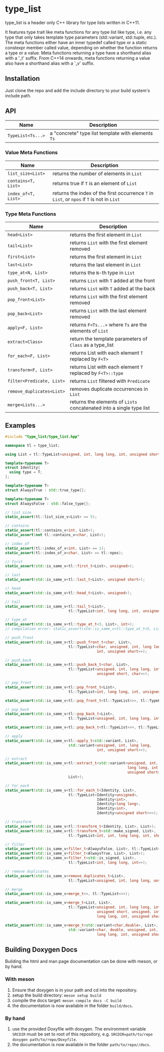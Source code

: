 # type_list

type_list is a header only C++ library for type lists written in C++11.

It features type trait like meta functions for any type list like type, i.e.
any type that only takes template type parameters (std::variant, std::tuple,
etc.). The meta functions either have an inner typedef called type or a static
constexpr member called value, depending on whether the function returns a type
or a value. Meta functions returning a type have a shorthand alias with a '_t'
suffix. From C++14 onwards, meta functions returning a value also have a
shorthand alias with a  '_v' suffix.

## Installation

Just clone the repo and add the include directory to your build
system's include path.

## API

Name            | Description
--------------- | ---------------------------------------------------
``TypeList<Ts...>`` | a "concrete" type list template with elements ``Ts``

### Value Meta Functions

Name                  | Description
--------------------- | ----------------------------------------------------------------------------
``list_size<List>``   | returns the number of elements in ``List``
``contains<T, List>`` | returns true if ``T`` is an element of ``List``
``index_of<T, List>`` | returns the index of the first occurrence ``T`` in ``List``, or ``npos`` if ``T`` is not in ``List``

### Type Meta Functions

Name                     | Description
------------------------ | ----------------------------------------------------------------------
``head<List>``               | returns the first element in ``List``
``tail<List>``               | returns ``List`` with the first element removed
``first<List>``              | returns the first element in ``List``
``last<List>``               | returns the last element in ``List``
``type_at<N, List>``         | returns the ``N``-th type in ``List``
``push_front<T, List>``      | returns ``List`` with ``T`` added at the front
``push_back<T, List>``       | returns ``List`` with ``T`` added at the back
``pop_front<List>``          | returns ``List`` with the first element removed
``pop_back<List>``           | returns ``List`` with the last element removed
``apply<F, List>``           | returns ``F<Ts...>`` where ``Ts`` are the elements of ``List``
``extract<Class>``           | return the template parameters of ``Class`` as a type_list
``for_each<F, List>``        | returns List with each element ``T`` replaced by ``F<T>``
``transform<F, List>``       | returns List with each element ``T`` replaced by ``F<T>::type``
``filter<Predicate, List>``  | returns ``List`` filtered with ``Predicate``
``remove_duplicates<List>``  | removes duplicate occurrences in ``List``
``merge<Lists...>``          | returns the elements of ``Lists`` concatenated into a single type list

## Examples

```cpp
#include "type_list/type_list.hpp"

namespace tl = type_list;

using List = tl::TypeList<unsigned, int, long long, int, unsigned short>;

template<typename T>
struct Identity{
  using type = T;
};

template<typename T>
struct AlwaysTrue : std::true_type{};

template<typename T>
struct AlwaysFalse : std::false_type{};

// list_size
static_assert(tl::list_size_v<List> == 5);

// contains
static_assert(tl::contains_v<int, List>);
static_assert(not tl::contains_v<char, List>);

// index_of
static_assert(tl::index_of_v<int, List> == 1);
static_assert(tl::index_of_v<char, List> == tl::npos);

// first
static_assert(std::is_same_v<tl::first_t<List>, unsigned>);

// last
static_assert(std::is_same_v<tl::last_t<List>, unsigned short>);

// head
static_assert(std::is_same_v<tl::head_t<List>, unsigned>);

// tail
static_assert(std::is_same_v<tl::tail_t<List>,
                             tl::TypeList<int, long long, int, unsigned short>>);

// type_at
static_assert(std::is_same_v<tl::type_at_t<3, List>, int>);
// compilation error: static_assert(std::is_same_v<tl::type_at_t<5, List>, int>);

// push_front
static_assert(std::is_same_v<tl::push_front_t<char, List>,
                             tl::TypeList<char, unsigned, int, long long,
                                          int, unsigned short>>);

// push_back
static_assert(std::is_same_v<tl::push_back_t<char, List>,
                             tl::TypeList<unsigned, int, long long, int, 
                                          unsigned short, char>>);

// pop_front
static_assert(std::is_same_v<tl::pop_front_t<List>,
                             tl::TypeList<int, long long, int, unsigned short>>);

static_assert(std::is_same_v<tl::pop_front_t<tl::TypeList<>>, tl::TypeList<>>);

// pop_back
static_assert(std::is_same_v<tl::pop_back_t<List>,
                             tl::TypeList<unsigned, int, long long, int>>);

static_assert(std::is_same_v<tl::pop_back_t<tl::TypeList<>>, tl::TypeList<>>);

// apply
static_assert(std::is_same_v<tl::apply_t<std::variant, List>, 
                             std::variant<unsigned, int, long long,
                                          int, unsigned short>>);

// extract
static_assert(std::is_same_v<tl::extract_t<std::variant<unsigned, int,
                                                        long long, int,
                                                        unsigned short>>,
                             List>);

// for_each
static_assert(std::is_same_v<tl::for_each_t<Identity, List>, 
                             tl::TypeList<Identity<unsigned>, 
                                          Identity<int>, 
                                          Identity<long long>, 
                                          Identity<int>, 
                                          Identity<unsigned short>>>);

// transform
static_assert(std::is_same_v<tl::transform_t<Identity, List>, List>);
static_assert(std::is_same_v<tl::transform_t<std::make_signed, List>,
                             tl::TypeList<int, int, long long, int, short>>);

// filter
static_assert(std::is_same_v<filter_t<AlwaysFalse, List>, tl::TypeList<>>);
static_assert(std::is_same_v<filter_t<AlwaysTrue, List>, List>);
static_assert(std::is_same_v<filter_t<std::is_signed, List>,
                             tl::TypeList<int, long long, int>>);

// remove duplicates
static_assert(std::is_same_v<remove_duplicates_t<List>, 
                             tl::TypeList<unsigned, int, long long, unsigned short>>);

// merge
static_assert(std::is_same_v<merge_t<>, tl::TypeList<>>);

static_assert(std::is_same_v<merge_t<List, List>, 
                             tl::TypeList<unsigned, int, long long, int, 
                                          unsigned short, unsigned, int, 
                                          long long, int, unsigned short>>);

static_assert(std::is_same_v<merge_t<std::variant<char,double>, List>, 
                             std::variant<char, double, unsigned, int, 
                                          long long, int, unsigned short>>);
```

## Building Doxygen Docs

Building the html and man page documentation can be done with meson, or by hand.

### With meson

1. Ensure that doxygen is in your path and cd into the repository.
2. setup the build directory: ``meson setup build``
3. compile the docs target: ``meson compile docs -C build``
4. the documentation is now available in the folder ``build/docs``.

### By hand

1. use the provided Doxyfile with doxygen. The environment variable ``SRCDIR`` must
be set to root of this repository,
e.g. ``SRCDIR=path/to/repo doxygen path/to/repo/Doxyfile``.
4. the documentation is now available in the folder ``path/to/repo//docs``.
